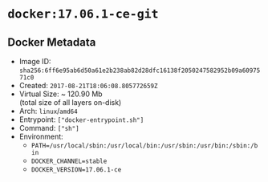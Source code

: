 # `docker:17.06.1-ce-git`

## Docker Metadata

- Image ID: `sha256:6ff6e95ab6d50a61e2b238ab82d28dfc16138f2050247582952b09a6097571c0`
- Created: `2017-08-21T18:06:08.805772659Z`
- Virtual Size: ~ 120.90 Mb  
  (total size of all layers on-disk)
- Arch: `linux`/`amd64`
- Entrypoint: `["docker-entrypoint.sh"]`
- Command: `["sh"]`
- Environment:
  - `PATH=/usr/local/sbin:/usr/local/bin:/usr/sbin:/usr/bin:/sbin:/bin`
  - `DOCKER_CHANNEL=stable`
  - `DOCKER_VERSION=17.06.1-ce`
